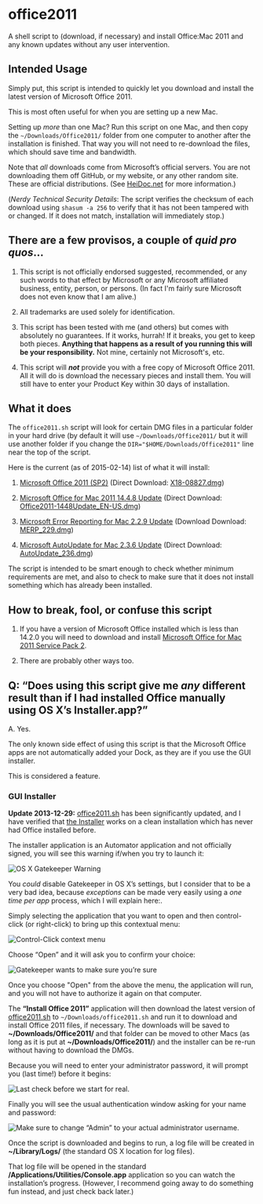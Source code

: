 office2011
==========

A shell script to (download, if necessary) and install Office:Mac 2011 and any known updates without any user intervention.


## Intended Usage

Simply put, this script is intended to quickly let you download and install the latest version of Microsoft Office 2011.

This is most often useful for when you are setting up a new Mac.

Setting up _more_ than one Mac? Run this script on one Mac, and then copy the `~/Downloads/Office2011/` folder from one computer to another after the installation is finished. That way you will not need to re-download the files, which should save time and bandwidth.

Note that *all* downloads come from Microsoft’s official servers. You are not downloading them off GitHub, or my website, or any other random site. These are official distributions. (See [HeiDoc.net][1] for more information.)

(_Nerdy Technical Security Details_: The script verifies the checksum of each download using `shasum -a 256` to verify that it has not been tampered with or changed. If it does not match, installation will immediately stop.)

## There are a few provisos, a couple of *quid pro quos*… ##

1. This script is not officially endorsed suggested, recommended, or any such words to that effect by Microsoft or any Microsoft affiliated business, entity, person, or persons. (In fact I'm fairly sure Microsoft does not even know that I am alive.)

2.  All trademarks are used solely for identification.

3. This script has been tested with me (and others) but comes with absolutely no guarantees. If it works, hurrah! If it breaks, you get to keep both pieces. **Anything that happens as a result of you running this will be your responsibility.** Not mine, certainly not Microsoft's, etc.

4. This script will ***not*** provide you with a free copy of Microsoft Office 2011. All it will do is download the necessary pieces and install them. You will still have to enter your Product Key within 30 days of installation.

## What it does ##

The `office2011.sh`  script will look for certain DMG files in a particular folder in your hard drive (by default it will use `~/Downloads/Office2011/` but it will use another folder if you change the `DIR="$HOME/Downloads/Office2011"` line near the top of the script.

Here is the current (as of 2015-02-14) list of what it will install:

1.  [Microsoft Office 2011 (SP2)][1] (Direct Download: [X18-08827.dmg][2])

2. 	[Microsoft Office for Mac 2011 14.4.8 Update][3] (Direct Download: [Office2011-1448Update_EN-US.dmg][4])

3.	[Microsoft Error Reporting for Mac 2.2.9 Update][5] (Download Download: [MERP_229.dmg][6])

4.	[Microsoft AutoUpdate for Mac 2.3.6 Update][7] (Direct Download: [AutoUpdate_236.dmg][8])

The script is intended to be smart enough to check whether minimum requirements are met, and also to check to make sure that it does not install something which has already been installed.

## How to break, fool, or confuse this script ##

1. If you have a version of Microsoft Office installed which is less than 14.2.0 you will need to download and install [Microsoft Office for Mac 2011 Service Pack 2][9].

2. There are probably other ways too.

## Q: “Does using this script give me _any_ different result than if I had installed Office manually using OS X’s Installer.app?” ##

A. Yes.

The only known side effect of using this script is that the Microsoft Office apps are not
automatically added your Dock, as they are if you use the GUI installer.

This is considered a feature.

### GUI Installer ###

**Update 2013-12-29:** [office2011.sh][11] has been significantly updated, and I have verified that [the Installer](https://github.com/tjluoma/office2011/raw/master/Installer.zip) works on a clean installation which has never had Office installed before.

The installer application is an Automator application and not officially signed, you will see this warning if/when you try to launch it:

![OS X Gatekeeper Warning](images/01-Install-Office-2011-Cant-Be-Opened.png)

You _could_ disable Gatekeeper in OS X’s settings, but I consider that to be a very bad idea, because _exceptions_ can be made very easily using a _one time per app_ process, which I will explain here:.

Simply selecting the application that you want to open and then control-click (or right-click) to bring up this contextual menu:

![Control-Click context menu](images/02-Install-Office-2011-Control-Click-Open.png)

Choose “Open” and it will ask you to confirm your choice:

![Gatekeeper wants to make sure you’re sure](images/03-Install-Office-2011-Is-From-Unidentified-Developer.png)

Once you choose "Open" from the above the menu, the application will run, and you will not have to authorize it again on that computer.

The **“Install Office 2011”** application will then download the latest version of [office2011.sh][11] to `~/Downloads/office2011.sh` and run it to download and install Office 2011 files, if necessary. The downloads will be saved to **~/Downloads/Office2011/** and that folder can be moved to other Macs (as long as it is put at **~/Downloads/Office2011/**) and the installer can be re-run without having to download the DMGs.

Because you will need to enter your administrator password, it will prompt you (last time!) before it begins:

![Last check before we start for real.](images/04-Install-Office-2011-Will-Download-And-Install.png)

Finally you will see the usual authentication window asking for your name and password:

![Make sure to change “Admin” to your actual administrator username.](images/05-osascript-wants-your-password.png)

Once the script is downloaded and begins to run, a log file will be created in **~/Library/Logs/** (the standard OS X location for log files).

That log file will be opened in the standard **/Applications/Utilities/Console.app** application so you can watch the installation’s progress. (However, I recommend going away to do something fun instead, and just check back later.)

<!-- Reference Links -->

[1]:	http://www.heidoc.net/joomla/technology-science/microsoft/61-office-2011-for-mac-direct-download-links

[2]:	https://drcdn.blob.core.windows.net/mac/X18-08827.dmg

[3]:	http://support.microsoft.com/kb/3034381 "Microsoft Office for Mac 2011 14.4.8 update"

[4]:	http://download.microsoft.com/download/7/8/E/78E0938D-FDC7-4975-99E7-54256FECDE07/Office2011-1448Update_EN-US.dmg

[5]:	http://www.microsoft.com/en-us/download/details.aspx?id=35382 "Microsoft Error Reporting for Mac 2.2.9 Update"

[6]:	http://download.microsoft.com/download/B/F/B/BFB8DEB8-91CD-4722-AE6F-476C4013CFFC/MERP_229.dmg

[7]:	http://www.microsoft.com/en-us/download/details.aspx?id=35381 "Microsoft AutoUpdate for Mac 2.3.6 Update"

[8]:	http://download.microsoft.com/download/B/0/D/B0DB40D2-FF90-4633-925A-B8A7D4183279/AutoUpdate_236.dmg

[9]:	http://support.microsoft.com/kb/2685940 "Description of the Office for Mac 2011 14.2 update"

[11]:	https://github.com/tjluoma/office2011/blob/master/office2011.sh
